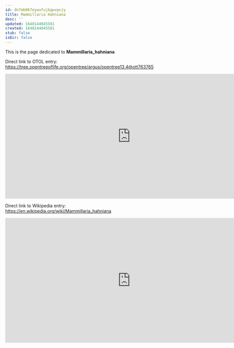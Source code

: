 ```yaml
---
id: dn7mb067eywufujbgwvpxjy
title: Mammillaria Hahniana
desc: ''
updated: 1648144045581
created: 1648144045581
stub: false
isDir: false
---
```

This is the page dedicated to **Mammillaria_hahniana**


Direct link to OTOL entry: https://tree.opentreeoflife.org/opentree/argus/opentree13.4@ott763765



<html>
    <body>
    <iframe src="https://tree.opentreeoflife.org/opentree/argus/opentree13.4@ott763765"
    width="800" height="400" frameborder="0" allowfullscreen> </iframe>
    </body>
</html>
    


Direct link to Wikipedia entry: https://en.wikipedia.org/wiki/Mammillaria_hahniana



<html>
    <body>
    <iframe src="https://en.wikipedia.org/wiki/Mammillaria_hahniana"
    width="800" height="400" frameborder="0" allowfullscreen> </iframe>
    </body>
</html>
    
